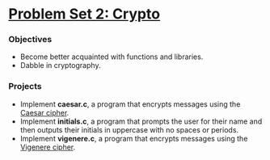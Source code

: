 # [Problem Set 2: Crypto](http://docs.cs50.net/2016/fall/psets/2/pset2.html)

### Objectives
- Become better acquainted with functions and libraries.
- Dabble in cryptography.

### Projects
- Implement **caesar.c**, a program that encrypts messages using the [Caesar cipher](https://en.wikipedia.org/wiki/Caesar_cipher).
- Implement **initials.c**, a program that prompts the user for their name and then outputs their initials in uppercase with no spaces or periods.
- Implement **vigenere.c**, a program that encrypts messages using the [Vigenere cipher](https://en.wikipedia.org/wiki/Vigen%C3%A8re_cipher).
